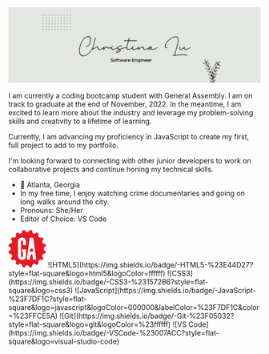 ![Personal Github Banner](bannerwhite.png)

I am currently a coding bootcamp student with General Assembly. I am on track to graduate at the end of November, 2022. In the meantime, I am excited to learn more about the industry and leverage my problem-solving skills and creativity to a lifetime of learning.

Currently, I am advancing my proficiency in JavaScript to create my first, full project to add to my portfolio. 

I'm looking forward to connecting with other junior developers to work on collaborative projects and continue honing my technical skills.

- 📍 Atlanta, Georgia
- In my free time, I enjoy watching crime documentaries and going on long walks around the city.
- Pronouns: She/Her
- Editor of Choice: VS Code 

<img src="https://github.com/christinalu3799/christinalu3799/blob/main/general-assembly_logo.png" width="75"/>
![HTML5](https://img.shields.io/badge/-HTML5-%23E44D27?style=flat-square&logo=html5&logoColor=ffffff)
![CSS3](https://img.shields.io/badge/-CSS3-%231572B6?style=flat-square&logo=css3)
![JavaScript](https://img.shields.io/badge/-JavaScript-%23F7DF1C?style=flat-square&logo=javascript&logoColor=000000&labelColor=%23F7DF1C&color=%23FFCE5A)
![Git](https://img.shields.io/badge/-Git-%23F05032?style=flat-square&logo=git&logoColor=%23ffffff)
![VS Code](https://img.shields.io/badge/-VSCode-%23007ACC?style=flat-square&logo=visual-studio-code)